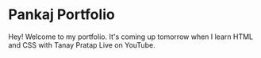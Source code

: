 # Pankaj Portfolio
Hey! Welcome to my portfolio. It's coming up tomorrow when I learn HTML and CSS with Tanay Pratap Live on YouTube. 
